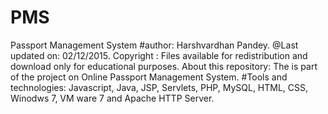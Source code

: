 # PMS
Passport Management System
#author: 
Harshvardhan Pandey.
@Last updated on: 02/12/2015. Copyright : Files available for redistribution and download only for educational purposes. About this repository: The is part of the project on Online Passport Management System.
#Tools and technologies: 
Javascript, Java, JSP, Servlets, PHP, MySQL, HTML, CSS, Winodws 7, VM ware 7 and Apache HTTP Server. 
